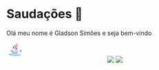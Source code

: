 
# Saudações 👋
Olá meu nome é Gladson Simões e seja bem-vindo 

<img align="center" alt="JAVA" height="31" width="40" src="https://github.com/devicons/devicon/blob/master/icons/java/java-original.svg">
<div align="center">


<img height="180em" src="https://github-readme-stats.vercel.app/api?username=gladsonsimoes&show_icons=true&theme=dark&include_all_commits=true&count_private=true"/>
 <img height="180em" src="https://github-readme-stats.vercel.app/api/top-langs/?username=gladsonsimoes&layout=compact&langs_count=7&theme=dark"/> 
 


<!--
**gladsonsimoes/gladsonsimoes** is a ✨ _special_ ✨ repository because its `README.md` (this file) appears on your GitHub profile.

Here are some ideas to get you started:

- 🔭 I’m currently working on ...
- 🌱 I’m currently learning ...
- 👯 I’m looking to collaborate on ...
- 🤔 I’m looking for help with ...
- 💬 Ask me about ...
- 📫 How to reach me: ...
- 😄 Pronouns: ...
- ⚡ Fun fact: ...
-->
